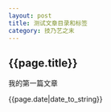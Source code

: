 ```yaml
---
layout: post
title: 测试文章目录和标签
category: 技乃艺之末
---
```

<h2>{{page.title}}</h2>
<p>我的第一篇文章</p>
<p>{{page.date|date_to_string}}</p>